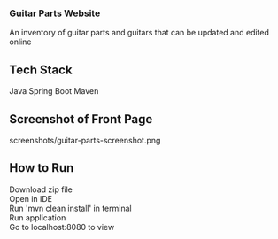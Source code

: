 ### Guitar Parts Website   
An inventory of guitar parts and guitars that can be updated and edited online

## Tech Stack
Java
Spring Boot
Maven

## Screenshot of Front Page
screenshots/guitar-parts-screenshot.png

## How to Run
Download zip file   
Open in IDE   
Run 'mvn clean install' in terminal   
Run application   
Go to localhost:8080 to view



